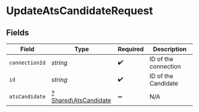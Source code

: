 # UpdateAtsCandidateRequest


## Fields

| Field                                                       | Type                                                        | Required                                                    | Description                                                 |
| ----------------------------------------------------------- | ----------------------------------------------------------- | ----------------------------------------------------------- | ----------------------------------------------------------- |
| `connectionId`                                              | *string*                                                    | :heavy_check_mark:                                          | ID of the connection                                        |
| `id`                                                        | *string*                                                    | :heavy_check_mark:                                          | ID of the Candidate                                         |
| `atsCandidate`                                              | [?Shared\AtsCandidate](../../Models/Shared/AtsCandidate.md) | :heavy_minus_sign:                                          | N/A                                                         |